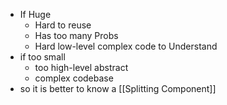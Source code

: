 - If Huge
	- Hard to reuse
	- Has too many Probs
	- Hard low-level complex code to Understand
- if too small
	- too high-level abstract
	- complex codebase
- so it is better to know a [[Splitting Component]]